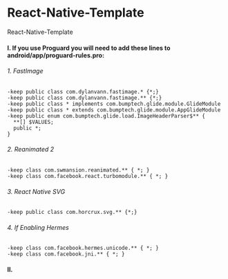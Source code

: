 # React-Native-Template
React-Native-Template

#### I. If you use Proguard you will need to add these lines to android/app/proguard-rules.pro:
###### 1. FastImage
```shell
-keep public class com.dylanvann.fastimage.* {*;}
-keep public class com.dylanvann.fastimage.** {*;}
-keep public class * implements com.bumptech.glide.module.GlideModule
-keep public class * extends com.bumptech.glide.module.AppGlideModule
-keep public enum com.bumptech.glide.load.ImageHeaderParser$** {
  **[] $VALUES;
  public *;
}
```
###### 2. Reanimated 2 
```shell
-keep class com.swmansion.reanimated.** { *; }
-keep class com.facebook.react.turbomodule.** { *; }
```
###### 3. React Native SVG
```shell
-keep public class com.horcrux.svg.** {*;}
```
###### 4. If Enabling Hermes
```shell
-keep class com.facebook.hermes.unicode.** { *; }
-keep class com.facebook.jni.** { *; }
```
#### II. 
